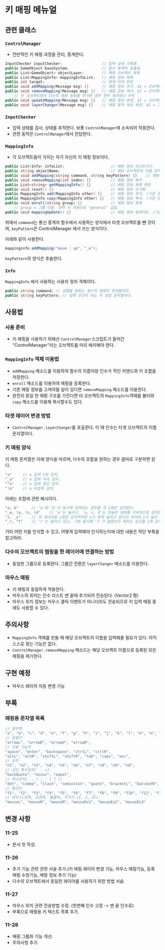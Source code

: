 # 키 매핑 메뉴얼

## 관련 클래스

### `ControlManager`

- 전반적인 키 매핑 과정을 관리, 중계한다.

```c#
InputChecker inputChecker;                  // 입력 상태 기록용.
public GameObject baseSystem;               // 함수 중계자 호출용.
public List<GameObject> objectLayer;        // 매핑 오브젝트 목록
public List<MappingInfo> mappingInfoList;   // 매핑 정보 목록
public int target;                          // 현재 타겟 번호
public void addMapping(Message msg) {}      // 매핑 정보 추가. $1 = 오브젝트 이름, $2 = 매핑 정보, $3 = 그룹 이름.
public void removeMapping(Message msg) {}   // 매핑 정보 제거. $1 = 오브젝트 이름
    // 한 오브젝트에서 다수의 매핑 정보를 추가한 경우 전부 제거되니 주의
public void updateMapping(Message msg) {}   // 매핑 정보 변경. $1 = 오브젝트 이름, $2 = 매핑 정보, $3 = 그룹 이름.
public void layerChanger(Message msg) {}    // 매핑 동작 대상 변경. $1 = 그룹 이름
```

### `InputChecker`

- 입력 상태를 검사, 상태를 추적한다. 보통 `ControlManager`에 소속되어 작동한다.
- 관련 동작은 `ControlManager`에서 전담한다.

### `MappingInfo`

- 각 오브젝트들이 가지는 자기 자신의 키 매핑 정보이다.

```c#
public List<Info> infoList;                     // 매핑 정보 리스트이다.
public string objectName;                       // 해당 오브젝트의 이름 문자열이다.
public void addMapping(string command, string keyPattern) {}    // 매핑 정보 추가
public void removeMapping(int index) {}         // 매핑 정보 제거
public List<string> getMappingInfo() {}         // 매핑 정보 목록 확인
public void reset() {}                          // 매핑 정보 초기화
public MappingInfo add(MappingInfo other) {}    // 매핑 정보 추가. (기존 정보 보존)
public MappingInfo copy(MappingInfo other) {}   // 매핑 정보 복사. (기존 정보 초기화)
public void enroll(string group) {}             // 매핑 정보 등록
    // group = 그룹 이름. 생략 시 자동으로 "general" 삽입.
public void mappingUpdate() {}                  // 매핑 정보 업데이트. (기존 등록 정보가 있는 경우에만)
```

위에서 `command`는 통신 중계자 함수에서 사용하는 양식에서 타겟 오브젝트를 뺀 것이며, `keyPattern`은 ControlManager 에서 쓰는 양식이다.

아래와 같이 사용한다.

```c#
mappinginfo.addMapping("move : up", "_w");
```

`keyPattern`의 양식은 후술한다.

### `Info`

`MappingInfo` 에서 사용하는 사용자 정의 객체이다.

```c#
public string command; // 실행을 원하는 함수의 명령어 문자열이다.
public string keyPattern; // 실행 조건이 되는 키 조합 문자열이다.
```

## 사용법

### 사용 준비

- 키 매핑을 사용하기 위해선 `ControlManager`스크립트가 들어간 "ControlManager"라는 오브젝트를 미리 배치해야 한다.

### `MappingInfo` 객체 이용법

- `addMapping` 메소드를 이용하여 함수의 이름이랑 인수가 적인 커멘드와 키 조합을 저장한다.
- `enroll` 메소드를 이용하여 매핑을 등록한다.
- 기존 매핑 정보를 고쳐야될 일이 있다면 `removeMapping` 메소드를 이용한다.
- 완전히 동일 한 매핑 구조를 가진다면 타 오브젝트의 `MappingInfo`객체를 불러와 `copy` 메소드를 이용해 복사할수도 있다.

### 타겟 레이어 변경 방법

- `ControlManager.layerChanger`를 호출한다. 이 때 인수는 타겟 오브젝트의 이름 문자열이다.

### 키 매핑 양식

키 매핑 문자열은 아래 양식을 따르며, 다수의 조합을 원하는 경우 콤마로 구분하면 된다.

```c#
"a"     // a 입력 1회 감지.
"_a"    // a 입력 지속 감지.
"^a"    // a 입력 중단 감지.
"!a"    // a 비입력 감지.
```

아래는 조합에 관한 예시이다.

```c#
"a, b"      // 'a'와 'b'가 동시에 입력되는 경우를 첫 1회만 감지한다.
"_w, !a, !s, !d"    // 'w'는 눌리고, 'a, s, d'는 안눌린 상태를 지속적으로 감지한다.
"z, _x"     // 첫 예시처럼 1회만 감지하지만 x가 먼저 눌리고 있다가 뒤이어 z가 눌린 경우에도 인식한다.
"_r, ^t"    // 'r'는 눌리고 있고, 그와 동시에 't'가 눌렀다가 떼지는 순간을 1회 감지한다.
```

기타 어떤 키를 인식할 수 있고, 어떻게 입력해야 인식하는지에 대한 내용은 하단 부록을 참고하라.

### 다수의 오브젝트의 맵핑을 한 레이어에 연결하는 방법

- 동일한 그룹으로 등록한다. 그룹간 전환은 `layerChanger` 메소드를 이용한다.

### 마우스 매핑

- 키 매핑과 동일하게 적용한다.
- 마우스의 위치는 인수 리스트 맨 끝에 추가되어 전송된다. (Vector2 형)
- 마우스 위치 정보는 마우스 클릭 이벤트가 아니더라도 전송되므로 키 입력 매핑 중에도 사용할 수 있다.

## 주의사항

- `MappingInfo` 객체를 만들 때 해당 오브젝트의 이름을 입력해줄 필요가 있다. 아직 스스로 찾는 기능은 없다.
- `ControlManager.removeMapping` 메소드는 해당 오브젝트 이름으로 등록된 모든 매핑을 제거한다.

## 구현 예정

- 마우스 레이어 자동 변경 기능

## 부록

### 매핑용 문자열 목록

```c#
// 알파벳
"a", "b", "c", "d", "e", "f", "g", "h", "i", "j", "k", "l", "m", "n", "o", "p", "q", "r", "s", "t", "u", "v", "w", "x", "y", "z",
// 방향키
"arrowL", "arrowD", "arrowU", "arrowR",
// 각종 기능키
"space", "enter", "backspace", "ctrlL", "ctrlR",
"altL", "altR", "shiftL", "shiftR", "tab", "caps", "esc",
// 숫자
"n1", "n2", "n3", "n4", "n5", "n6", "n7", "n8", "n9", "n0",
// 상단 특수문자(` - =)
"backQuote", "minus", "equal",
// 특수문자(. , / ; ' [ ] \)
"dot", "comma", "slash", "semicolon", "quote", "bracketL", "barcketR", "backslash",
// 펑션키
"f1", "f2", "f3", "f4", "f5", "f6", "f7", "f8", "f9", "f10", "f11", "f12",
// 마우스(왼쪽, 오른쪽, 휠클릭, 추가키 (1, 2, 3))
"mouseL", "mouseR", "mouseM", "mouseEx1", "mouseEx2", "mouseEx3"
```

## 변경 사항

### 11-25

- 문서 첫 작성.

### 11-26

- 추가 기능 관련 관련 서술 추가.(키 매핑 레이어 변경 기능, 마우스 매핑기능, 등록 매핑 수정기능, 매핑 정보 추가 기능)
- 다수의 오브젝트에서 동일한 레이어를 사용하기 위한 방법 서술.

### 11-27

- 마우스 위치 관련 전송방법 수정. (첫번째 인수 고정 -> 맨 끝 인수로)
- 부록으로 매핑용 키 텍스트 목록 추가.

### 11-28

- 매핑 그룹화 기능 개선.
- 주의사항 추가.
